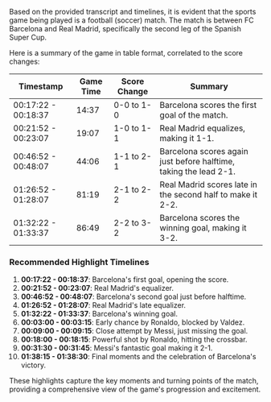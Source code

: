 Based on the provided transcript and timelines, it is evident that the sports game being played is a football (soccer) match. The match is between FC Barcelona and Real Madrid, specifically the second leg of the Spanish Super Cup.

Here is a summary of the game in table format, correlated to the score changes:

| Timestamp          | Game Time | Score Change | Summary                                                                 |
|--------------------|-----------|--------------|-------------------------------------------------------------------------|
| 00:17:22 - 00:18:37 | 14:37     | 0-0 to 1-0   | Barcelona scores the first goal of the match.                           |
| 00:21:52 - 00:23:07 | 19:07     | 1-0 to 1-1   | Real Madrid equalizes, making it 1-1.                                   |
| 00:46:52 - 00:48:07 | 44:06     | 1-1 to 2-1   | Barcelona scores again just before halftime, taking the lead 2-1.       |
| 01:26:52 - 01:28:07 | 81:19     | 2-1 to 2-2   | Real Madrid scores late in the second half to make it 2-2.              |
| 01:32:22 - 01:33:37 | 86:49     | 2-2 to 3-2   | Barcelona scores the winning goal, making it 3-2.                       |

### Recommended Highlight Timelines
1. **00:17:22 - 00:18:37**: Barcelona's first goal, opening the score.
2. **00:21:52 - 00:23:07**: Real Madrid's equalizer.
3. **00:46:52 - 00:48:07**: Barcelona's second goal just before halftime.
4. **01:26:52 - 01:28:07**: Real Madrid's late equalizer.
5. **01:32:22 - 01:33:37**: Barcelona's winning goal.
6. **00:03:00 - 00:03:15**: Early chance by Ronaldo, blocked by Valdez.
7. **00:09:00 - 00:09:15**: Close attempt by Messi, just missing the goal.
8. **00:18:00 - 00:18:15**: Powerful shot by Ronaldo, hitting the crossbar.
9. **00:31:30 - 00:31:45**: Messi's fantastic goal making it 2-1.
10. **01:38:15 - 01:38:30**: Final moments and the celebration of Barcelona's victory.

These highlights capture the key moments and turning points of the match, providing a comprehensive view of the game's progression and excitement.